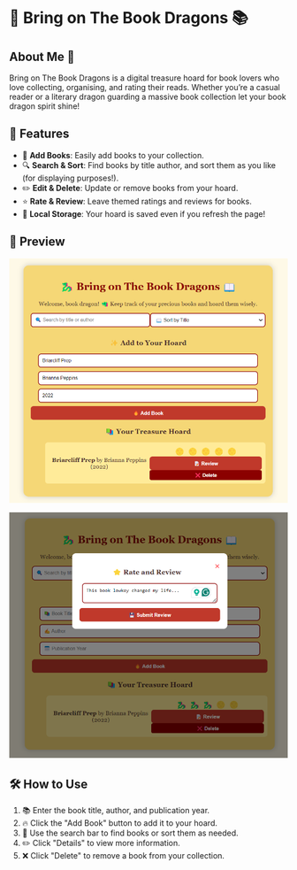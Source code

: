 # 🐉 Bring on The Book Dragons 📚

## About Me 📜
Bring on The Book Dragons is a digital treasure hoard for book lovers who love collecting, organising, and rating their reads. Whether you’re a casual reader or a literary dragon guarding a massive book collection let your book dragon spirit shine!

## 🚀 Features
- 📖 **Add Books**: Easily add books to your collection.
- 🔍 **Search & Sort**: Find books by title author, and sort them as you like (for displaying purposes!).
- ✏️ **Edit & Delete**: Update or remove books from your hoard.
- ⭐ **Rate & Review**: Leave themed ratings and reviews for books.
- 💾 **Local Storage**: Your hoard is saved even if you refresh the page!

## 📸 Preview  
![Book Dragons (Book) Screenshot](ImageDragon/bookTest.png) 

![Book Dragons (Review & Rating) Screenshot](ImageDragon/review+ratingTest.png)  

## 🛠 How to Use
1. 📚 Enter the book title, author, and publication year.
2. 🔥 Click the "Add Book" button to add it to your hoard.
3. 🧐 Use the search bar to find books or sort them as needed.
4. ✏️ Click "Details" to view more information.
5. ❌ Click "Delete" to remove a book from your collection.